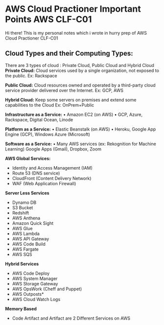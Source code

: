 # AWS Cloud Practioner Important Points AWS CLF-C01

Hi there!
This is my personal notes which i wrote in hurry prep of AWS Cloud Practioner CLF-C01


## Cloud Types and their Computing Types:
There are 3 types of cloud : Private Cloud, Public Cloud and Hybrid Cloud
**Private Cloud:**  Cloud services used by a single organization, not exposed to the public. Ex: Rackspace

**Public Cloud:** Cloud resources owned and operated by a third-party cloud service provider delivered over the Internet. Ex: GCP, AWS

**Hybrid Cloud:** Keep some servers on premises and extend some capabilities to the Cloud Ex: OnPrem+Public

**Infrastructure as a Service:**
• Amazon EC2 (on AWS)
• GCP, Azure, Rackspace, Digital Ocean, Linode

**Platform as a Service:**
• Elastic Beanstalk (on AWS)
• Heroku, Google App Engine (GCP), Windows Azure (Microsoft)

**Software as a Service:**
• Many AWS services (ex: Rekognition for Machine Learning) Google Apps (Gmail), Dropbox, Zoom

**AWS Global Services:**
- Identity and Access Management (IAM)
- Route 53 (DNS service)
- CloudFront (Content Delivery Network)
- WAF (Web Application Firewall)

**Server Less Services**
- Dynamo DB
- S3 Bucket
- Redshift
- AWS Anthena	
- Amazon Quick Sight
- AWS Glue
- AWS Lambda
- AWS API Gateway	
- AWS Code Build
- AWS Fargate
- AWS SQS

**Hybrid Services**
- AWS Code Deploy
- AWS System Manager
- AWS Storage Gateway
- AWS OpsWork (Cheff and Puppet)
- AWS Outposts*
- AWS Cloud Watch Logs

**Memory Based**
- Code Artifact and Artifact are 2 Different Services on AWS
